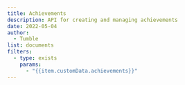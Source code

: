 ```yaml
---
title: Achievements
description: API for creating and managing achievements
date: 2022-05-04
author:
  - Tumble
list: documents
filters:
  - type: exists
    params:
      - "{{item.customData.achievements}}"
---
```

